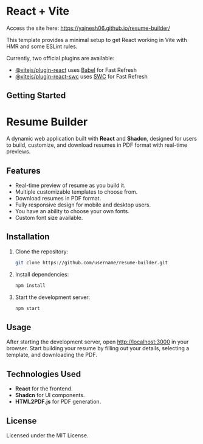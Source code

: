 # React + Vite
Access the site here:
https://yajnesh06.github.io/resume-builder/

This template provides a minimal setup to get React working in Vite with HMR and some ESLint rules.

Currently, two official plugins are available:

- [@vitejs/plugin-react](https://github.com/vitejs/vite-plugin-react/blob/main/packages/plugin-react/README.md) uses [Babel](https://babeljs.io/) for Fast Refresh
- [@vitejs/plugin-react-swc](https://github.com/vitejs/vite-plugin-react-swc) uses [SWC](https://swc.rs/) for Fast Refresh

## Getting Started

# Resume Builder

A dynamic web application built with **React** and **Shadcn**, designed for users to build, customize, and download resumes in PDF format with real-time previews.

## Features
- Real-time preview of resume as you build it.
- Multiple customizable templates to choose from.
- Download resumes in PDF format.
- Fully responsive design for mobile and desktop users.
- You have an ability to choose your own fonts.
- Custom font size available.

## Installation
1. Clone the repository:
   ```bash
   git clone https://github.com/username/resume-builder.git
   ```
2. Install dependencies:
   ```bash
   npm install
   ```
3. Start the development server:
   ```bash
   npm start
   ```

## Usage
After starting the development server, open [http://localhost:3000](http://localhost:3000) in your browser. Start building your resume by filling out your details, selecting a template, and downloading the PDF.

## Technologies Used
- **React** for the frontend.
- **Shadcn** for UI components.
- **HTML2PDF.js** for PDF generation.

## License
Licensed under the MIT License.

   
